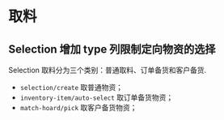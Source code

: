 # 取料

Selection 增加 type 列限制定向物资的选择
---------------------------------------------------------------------------
Selection 取料分为三个类别：普通取料、订单备货和客户备货.

- `selection/create` 取普通物资；
- `inventory-item/auto-select` 取订单备货物资；
- `match-hoard/pick` 取客户备货物资；
